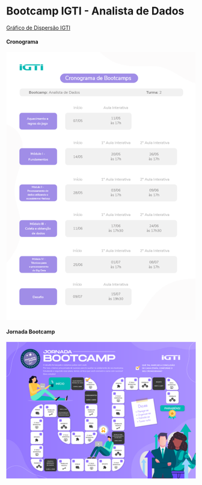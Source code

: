 # Bootcamp IGTI - Analista de Dados

<a href="https://docs.google.com/document/d/175rvUz5UroFAeps4wDupSNMCBDLQwsO8TIt-AzCTcwo/edit?usp=sharing">Gráfico de Dispersão IGTI</a>

<h4>Cronograma</h4>

![](Cronograma.png)

<h4>Jornada Bootcamp</h4>

![](Jornada_Bootcamp.png)
